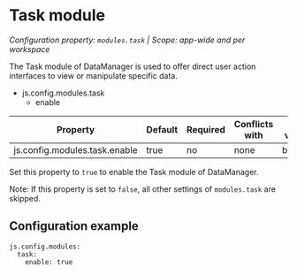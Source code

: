 # Task module

*Configuration property: `modules.task` | Scope: app-wide and per workspace*

The Task module of DataManager is used to offer direct user action interfaces to view or manipulate specific data.

-   js.config.modules.task
    -   enable

| Property | Default | Required | Conflicts with | Valid values |
| -------- | ------- | -------- | -------------- | ------------ |
| js.config.modules.task.enable | true | no | none | boolean |

Set this property to `true` to enable the Task module of DataManager.

Note: If this property is set to `false`, all other settings of `modules.task` are skipped.

## Configuration example

```
js.config.modules:
  task:
    enable: true
```